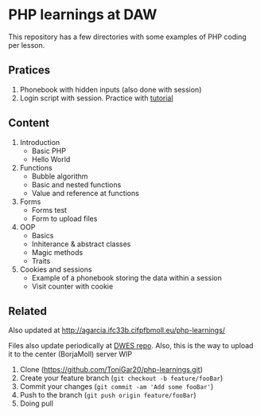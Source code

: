 # PHP learnings at DAW

This repository has a few directories with some examples of PHP coding per lesson.

## Pratices
1. Phonebook with hidden inputs (also done with session)
2. Login script with session. Practice with [tutorial](https://codeofaninja.com/2013/03/php-login-script.html)


## Content

1. Introduction
    - Basic PHP 
    - Hello World
2. Functions
    - Bubble algorithm 
    - Basic and nested functions
    - Value and reference at functions
3. Forms
    - Forms test
    - Form to upload files
4. OOP
    - Basics
    - Inhiterance & abstract classes
    - Magic methods
    - Traits
5. Cookies and sessions
    - Example of a phonebook storing the data within a session
    - Visit counter with cookie

## Related

Also updated at http://agarcia.ifc33b.cifpfbmoll.eu/php-learnings/

Files also update periodically at [DWES repo](https://github.com/DAW-presencial/dwes_2021-ToniGar20). Also, this is the way to upload it to the center (BorjaMoll) server
WIP

1. Clone (<https://github.com/ToniGar20/php-learnings.git>)
2. Create your feature branch (`git checkout -b feature/fooBar`)
3. Commit your changes (`git commit -am 'Add some fooBar'`)
4. Push to the branch (`git push origin feature/fooBar`)
5. Doing pull

